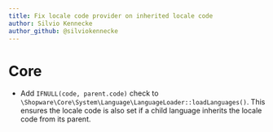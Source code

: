 ```yaml
---
title: Fix locale code provider on inherited locale code
author: Silvio Kennecke
author_github: @silviokennecke
---
```

# Core
*  Add `IFNULL(code, parent.code)` check to  `\Shopware\Core\System\Language\LanguageLoader::loadLanguages()`. This ensures the locale code is also set if a child language inherits the locale code from its parent.
